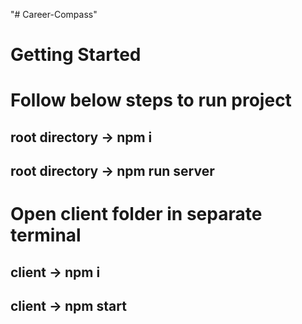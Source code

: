"# Career-Compass" 

# Getting Started

# Follow below steps to run project

## root directory -> npm i
## root directory -> npm run server

# Open client folder in separate terminal

## client -> npm i
## client -> npm start